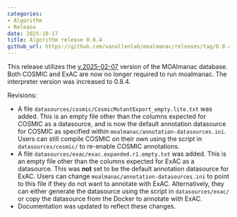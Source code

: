 ```yaml
---
categories: 
- Algorithm
- Release
date: 2025-10-17
title: Algorithm release 0.8.4
github_url: https://github.com/vanallenlab/moalmanac/releases/tag/0.8.4
---
```

This release utilizes the [v.2025-02-07](https://github.com/vanallenlab/moalmanac-db/releases) version of the MOAlmanac database. Both COSMIC and ExAC are now no longer required to run moalmanac. The interpreter version was increased to 0.8.4.

Revisions:
- A file `datasources/cosmic/CosmicMutantExport_empty.lite.txt` was added. This is an empty file other than the columns expected for COSMIC as a datasource, and is now the default annotation datasource for COSMIC as specified within `moalmanac/annotation-datasources.ini`. Users can still compile COSMIC on their own using the script in `datasources/cosmic/` to re-enable COSMIC annotations.
- A file `datasources/exac/exac.expanded.r1.empty.txt` was added. This is an empty file other than the columns expected for ExAC as a datasource. This was **not** set to be the default annotation datasource for ExAC. Users can change `moalmanac/annotation-datasources.ini` to point to this file if they do not want to annotate with ExAC. Alternatively, they can either generate the datasource using the script in `datasources/exac/` or copy the datasource from the Docker to annotate with ExAC.
- Documentation was updated to reflect these changes.
